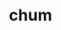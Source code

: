 ---
category: 4-letters
denotation: null
name: chum
reference_link: https://www.etymonline.com/word/chum
root_language: null
root_name: null
title: chum
type: free
word_sums:
- respelling: chum
  sum: 'Chum + '
---